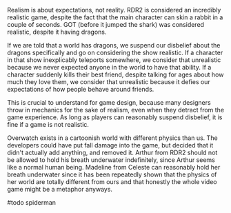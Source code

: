 Realism is about expectations, not reality. RDR2 is considered an incredibly realistic game, despite the fact that the main character can skin a rabbit in a couple of seconds. GOT (before it jumped the shark) was considered realistic, despite it having dragons.

If we are told that a world has dragons, we suspend our disbelief about the dragons specifically and go on considering the show realistic. If a character in that show inexplicably teleports somewhere, we consider that unrealistic because we never expected anyone in the world to have that ability. If a character suddenly kills their best friend, despite talking for ages about how much they love them, we consider that unrealistic because it defies our expectations of how people behave around friends.

This is crucial to understand for game design, because many designers throw in mechanics for the sake of realism, even when they detract from the game experience. As long as players can reasonably suspend disbelief, it is fine if a game is not realistic.

Overwatch exists in a cartoonish world with different physics than us. The developers could have put fall damage into the game, but decided that it didn't actually add anything, and removed it. Arthur from RDR2 should not be allowed to hold his breath underwater indefinitely, since Arthur seems like a normal human being. Madeline from Celeste can reasonably hold her breath underwater since it has been repeatedly shown that the physics of her world are totally different from ours and that honestly the whole video game might be a metaphor anyways.

#todo spiderman
